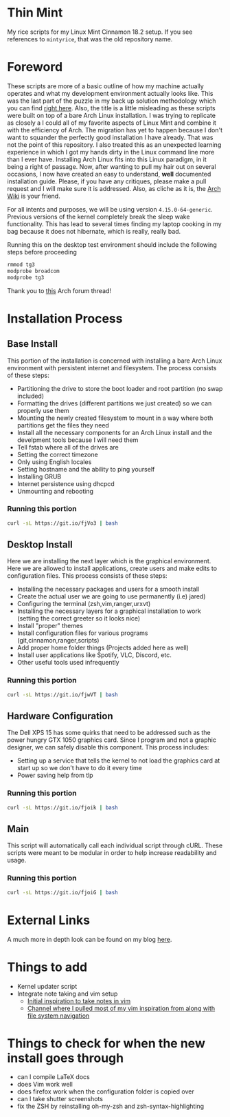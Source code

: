 # Thin Mint
My rice scripts for my Linux Mint Cinnamon 18.2 setup. If you see references to `mintyrice`, that was the old repository name.

# Foreword

These scripts are more of a basic outline of how my machine actually operates and what my development environment actually looks like. This was the last part of the puzzle in my back up solution methodology which you can find [right here](https://github.com/JaredDyreson/mintyrice/docs/backup-solution.md). Also, the title is a little misleading as these scripts were built on top of a bare Arch Linux installation. I was trying to replicate as closely a I could all of my favorite aspects of Linux Mint and combine it with the efficiency of Arch. The migration has yet to happen because I don't want to squander the perfectly good installation I have already. That was not the point of this repository. I also treated this as an unexpected learning experience in which I got my hands dirty in the Linux command line more than I ever have. Installing Arch Linux fits into this Linux paradigm, in it being a right of passage. Now, after wanting to pull my hair out on several occasions, I now have created an easy to understand, **well** documented installation guide. Please, if you have any critiques, please make a pull request and I will make sure it is addressed. Also, as cliche as it is, the [Arch Wiki](https://wiki.archlinux.org/) is your friend.

For all intents and purposes, we will be using version `4.15.0-64-generic`. 
Previous versions of the kernel completely break the sleep wake functionality.
This has lead to several times finding my laptop cooking in my bag because it does not hibernate, which is really, really bad.

Running this on the desktop test environment should include the following steps before proceeding

```bash
rmmod tg3
modprobe broadcom
modprobe tg3
```

Thank you to [this](https://bbs.archlinux.org/viewtopic.php?id=110026) Arch forum thread!


# Installation Process

## Base Install

This portion of the installation is concerned with installing a bare Arch Linux environment with persistent internet and filesystem. The process consists of these steps:

- Partitioning the drive to store the boot loader and root partition (no swap included)
- Formatting the drives (different partitions we just created) so we can properly use them
- Mounting the newly created filesystem to mount in a way where both partitions get the files they need
- Install all the necessary components for an Arch Linux install and the develpment tools because I will need them
- Tell fstab where all of the drives are
- Setting the correct timezone
- Only using English locales
- Setting hostname and the ability to ping yourself
- Installing GRUB
- Internet persistence using dhcpcd
- Unmounting and rebooting

### Running this portion

```bash
curl -sL https://git.io/fjVo3 | bash
```

## Desktop Install

Here we are installing the next layer which is the graphical environment. Here we are allowed to install applications, create users and make edits to configuration files. This process consists of these steps:

- Installing the necessary packages and users for a smooth install
- Create the actual user we are going to use permanently (i.e) jared)
- Configuring the terminal (zsh,vim,ranger,urxvt)
- Installing the necessary layers for a graphical installation to work (setting the correct greeter so it looks nice)
- Install "proper" themes
- Install configuration files for various programs (git,cinnamon,ranger,scripts)
- Add proper home folder things (Projects added here as well)
- Install user applications like Spotify, VLC, Discord, etc.
- Other useful tools used infrequently

### Running this portion

```bash
curl -sL https://git.io/fjwVT | bash
```

## Hardware Configuration

The Dell XPS 15 has some quirks that need to be addressed such as the power hungry GTX 1050 graphics card. Since I program and not a graphic designer, we can safely disable this component. This process includes:

- Setting up a service that tells the kernel to not load the graphics card at start up so we don't have to do it every time
- Power saving help from tlp

### Running this portion

```bash
curl -sL https://git.io/fjoik | bash
```

## Main

This script will automatically call each individual script through cURL. These scripts were meant to be modular in order to help increase readability and usage.

### Running this portion

```bash
curl -sL https://git.io/fjoiG | bash
```

# External Links

A much more in depth look can be found on my blog [here](https://JaredDyreson.github.io).

# Things to add

- Kernel updater script
- Integrate note taking and vim setup
    - [Initial inspiration to take notes in vim](https://www.youtube.com/watch?v=wh_WGWii7UE)
    - [Channel where I pulled most of my vim inspiration from along with file system navigation](https://www.youtube.com/channel/UC2eYFnH61tmytImy1mTYvhA)

# Things to check for when the new install goes through

- can I compile LaTeX docs
- does Vim work well
- does firefox work when the configuration folder is copied over
- can I take shutter screenshots
- fix the ZSH by reinstalling oh-my-zsh and zsh-syntax-highlighting
  
